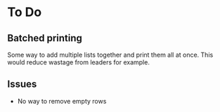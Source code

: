 # To Do

## Batched printing

Some way to add multiple lists together and print them all at once. This would reduce wastage from leaders for example.

## Issues

- No way to remove empty rows
